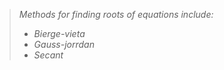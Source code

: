 > _Methods for finding roots of equations include:_
>* _Bierge-vieta_
>* _Gauss-jorrdan_
>* _Secant_

